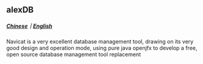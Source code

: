 ## alexDB

##### [Chinese](./README.md)｜[English](./README.EN.md)

Navicat is a very excellent database management tool, drawing on its very good design and operation mode, using pure java openjfx to develop a free, open source database management tool replacement